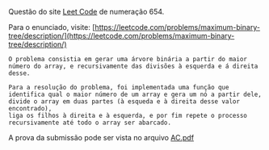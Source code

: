 Questão do site [Leet Code](https://leetcode.com) de numeração 654. 

Para o enunciado, visite: [https://leetcode.com/problems/maximum-binary-tree/description/](https://leetcode.com/problems/maximum-binary-tree/description/)

    O problema consistia em gerar uma árvore binária a partir do maior número do array, e recursivamente das divisões à esquerda e á direita desse.

    Para a resolução do problema, foi implementada uma função que identifica qual o maior número de um array e gera um nó a partir dele, divide o array em duas partes (à esqueda e à direita desse valor encontrado), 
    liga os filhos à direita e à esquerda, e por fim repete o processo recursivamente até todo o array ser abarcado. 

A prova da submissão pode ser vista no arquivo [AC.pdf](AC.pdf)
